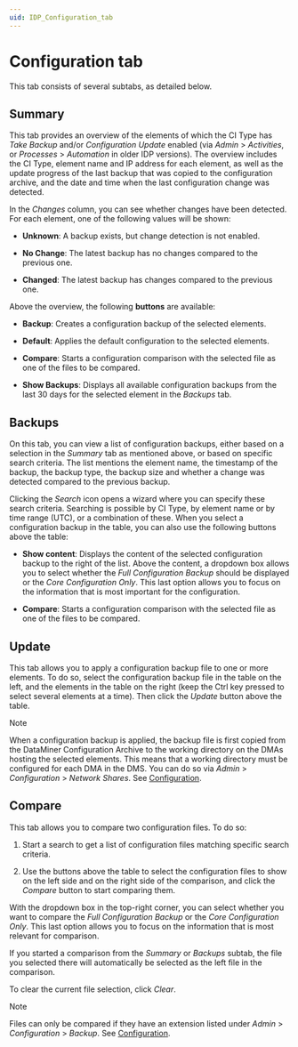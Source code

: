 ```yaml
---
uid: IDP_Configuration_tab
---
```


# Configuration tab

This tab consists of several subtabs, as detailed below.

## Summary

This tab provides an overview of the elements of which the CI Type has *Take Backup* and/or *Configuration Update* enabled (via *Admin* > *Activities*, or *Processes* > *Automation* in older IDP versions). The overview includes the CI Type, element name and IP address for each element, as well as the update progress of the last backup that was copied to the configuration archive, and the date and time when the last configuration change was detected.

In the *Changes* column, you can see whether changes have been detected. For each element, one of the following values will be shown:<!-- RN 43027 -->

- **Unknown**: A backup exists, but change detection is not enabled.

- **No Change**: The latest backup has no changes compared to the previous one.

- **Changed**: The latest backup has changes compared to the previous one.

Above the overview, the following **buttons** are available:

- **Backup**: Creates a configuration backup of the selected elements.

- **Default**: Applies the default configuration to the selected elements.

- **Compare**: Starts a configuration comparison with the selected file as one of the files to be compared.

- **Show Backups**: Displays all available configuration backups from the last 30 days for the selected element in the *Backups* tab.

## Backups

On this tab, you can view a list of configuration backups, either based on a selection in the *Summary* tab as mentioned above, or based on specific search criteria. The list mentions the element name, the timestamp of the backup, the backup type, the backup size and whether a change was detected compared to the previous backup.

Clicking the *Search* icon opens a wizard where you can specify these search criteria. Searching is possible by CI Type, by element name or by time range (UTC), or a combination of these. When you select a configuration backup in the table, you can also use the following buttons above the table:

- **Show content**: Displays the content of the selected configuration backup to the right of the list. Above the content, a dropdown box allows you to select whether the *Full Configuration Backup* should be displayed or the *Core Configuration Only*. This last option allows you to focus on the information that is most important for the configuration.

- **Compare**: Starts a configuration comparison with the selected file as one of the files to be compared.

## Update

This tab allows you to apply a configuration backup file to one or more elements. To do so, select the configuration backup file in the table on the left, and the elements in the table on the right (keep the Ctrl key pressed to select several elements at a time). Then click the *Update* button above the table.

> [!NOTE]
> When a configuration backup is applied, the backup file is first copied from the DataMiner Configuration Archive to the working directory on the DMAs hosting the selected elements. This means that a working directory must be configured for each DMA in the DMS. You can do so via *Admin* > *Configuration* > *Network Shares*. See [Configuration](xref:Configuration).

## Compare

This tab allows you to compare two configuration files. To do so:

1. Start a search to get a list of configuration files matching specific search criteria.

1. Use the buttons above the table to select the configuration files to show on the left side and on the right side of the comparison, and click the *Compare* button to start comparing them.

With the dropdown box in the top-right corner, you can select whether you want to compare the *Full Configuration Backup* or the *Core Configuration Only*. This last option allows you to focus on the information that is most relevant for comparison.

If you started a comparison from the *Summary* or *Backups* subtab, the file you selected there will automatically be selected as the left file in the comparison.

To clear the current file selection, click *Clear*.

> [!NOTE]
> Files can only be compared if they have an extension listed under *Admin* > *Configuration* > *Backup*. See [Configuration](xref:Configuration).
